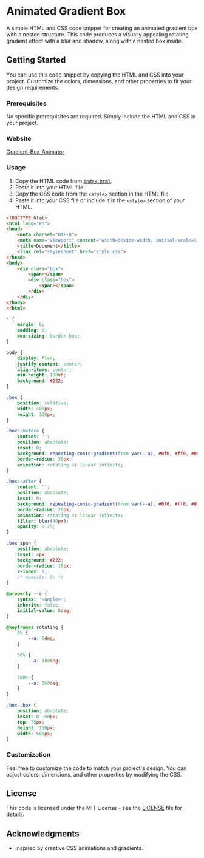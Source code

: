 # Animated Gradient Box

A simple HTML and CSS code snippet for creating an animated gradient box with a nested structure. This code produces a visually appealing rotating gradient effect with a blur and shadow, along with a nested box inside.

## Getting Started

You can use this code snippet by copying the HTML and CSS into your project. Customize the colors, dimensions, and other properties to fit your design requirements.

### Prerequisites

No specific prerequisites are required. Simply include the HTML and CSS in your project.

### Website

[Gradient-Box-Animator](https://shivoham8.github.io/Gradient-Box-Animator/)

### Usage

1. Copy the HTML code from [`index.html`](index.html).
2. Paste it into your HTML file.
3. Copy the CSS code from the `<style>` section in the HTML file.
4. Paste it into your CSS file or include it in the `<style>` section of your HTML.

```HTML
<!DOCTYPE html>
<html lang="en">
<head>
    <meta charset="UTF-8">
    <meta name="viewport" content="width=device-width, initial-scale=1.0">
    <title>Document</title>
    <link rel="stylesheet" href="style.css">
</head>
<body>
    <div class="box">
        <span></span>
        <div class="box">
            <span></span>
        </div>
    </div>
</body>
</html>
```

```CSS
* {
    margin: 0;
    padding: 0;
    box-sizing: border-box;
}

body {
    display: flex;
    justify-content: center;
    align-items: center;
    min-height: 100vh;
    background: #222;
}

.box {
    position: relative;
    width: 400px;
    height: 300px;
}

.box::before {
    content: '';
    position: absolute;
    inset: 0;
    background: repeating-conic-gradient(from var(--a), #0f0, #ff0, #0ff, #f0f, #0ff);
    border-radius: 20px;
    animation: rotating 4s linear infinite;
}

.box::after {
    content: '';
    position: absolute;
    inset: 0;
    background: repeating-conic-gradient(from var(--a), #0f0, #ff0, #0ff, #f0f, #0ff);
    border-radius: 20px;
    animation: rotating 4s linear infinite;
    filter: blur(40px);
    opacity: 0.75;
}

.box span {
    position: absolute;
    inset: 4px;
    background: #222;
    border-radius: 16px;
    z-index: 1;
    /* opacity: 0; */
}

@property --a {
    syntax: '<angle>';
    inherits: false;
    initial-value: 0deg;
}

@keyframes rotating {
    0% {
        --a: 0deg;
    }

    50% {
        --a: 180deg;
    }

    100% {
        --a: 360deg;
    }
}

.box .box {
    position: absolute;
    inset: 0 -50px;
    top: 75px;
    height: 150px;
    width: 500px;
}
```

### Customization

Feel free to customize the code to match your project's design. You can adjust colors, dimensions, and other properties by modifying the CSS.

## License

This code is licensed under the MIT License - see the [LICENSE](LICENSE) file for details.

## Acknowledgments

- Inspired by creative CSS animations and gradients.
